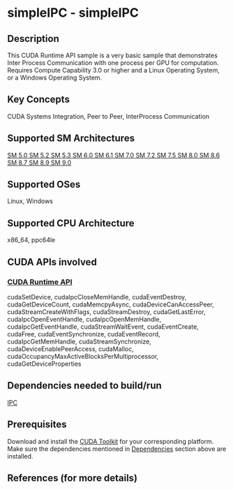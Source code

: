 # simpleIPC - simpleIPC

## Description

This CUDA Runtime API sample is a very basic sample that demonstrates Inter Process Communication with one process per GPU for computation.  Requires Compute Capability 3.0 or higher and a Linux Operating System, or a Windows Operating System.

## Key Concepts

CUDA Systems Integration, Peer to Peer, InterProcess Communication

## Supported SM Architectures

[SM 5.0 ](https://developer.nvidia.com/cuda-gpus)  [SM 5.2 ](https://developer.nvidia.com/cuda-gpus)  [SM 5.3 ](https://developer.nvidia.com/cuda-gpus)  [SM 6.0 ](https://developer.nvidia.com/cuda-gpus)  [SM 6.1 ](https://developer.nvidia.com/cuda-gpus)  [SM 7.0 ](https://developer.nvidia.com/cuda-gpus)  [SM 7.2 ](https://developer.nvidia.com/cuda-gpus)  [SM 7.5 ](https://developer.nvidia.com/cuda-gpus)  [SM 8.0 ](https://developer.nvidia.com/cuda-gpus)  [SM 8.6 ](https://developer.nvidia.com/cuda-gpus)  [SM 8.7 ](https://developer.nvidia.com/cuda-gpus)  [SM 8.9 ](https://developer.nvidia.com/cuda-gpus)  [SM 9.0 ](https://developer.nvidia.com/cuda-gpus)

## Supported OSes

Linux, Windows

## Supported CPU Architecture

x86_64, ppc64le

## CUDA APIs involved

### [CUDA Runtime API](http://docs.nvidia.com/cuda/cuda-runtime-api/index.html)
cudaSetDevice, cudaIpcCloseMemHandle, cudaEventDestroy, cudaGetDeviceCount, cudaMemcpyAsync, cudaDeviceCanAccessPeer, cudaStreamCreateWithFlags, cudaStreamDestroy, cudaGetLastError, cudaIpcOpenEventHandle, cudaIpcOpenMemHandle, cudaIpcGetEventHandle, cudaStreamWaitEvent, cudaEventCreate, cudaFree, cudaEventSynchronize, cudaEventRecord, cudaIpcGetMemHandle, cudaStreamSynchronize, cudaDeviceEnablePeerAccess, cudaMalloc, cudaOccupancyMaxActiveBlocksPerMultiprocessor, cudaGetDeviceProperties

## Dependencies needed to build/run
[IPC](../../../README.md#ipc)

## Prerequisites

Download and install the [CUDA Toolkit](https://developer.nvidia.com/cuda-downloads) for your corresponding platform.
Make sure the dependencies mentioned in [Dependencies]() section above are installed.

## References (for more details)
